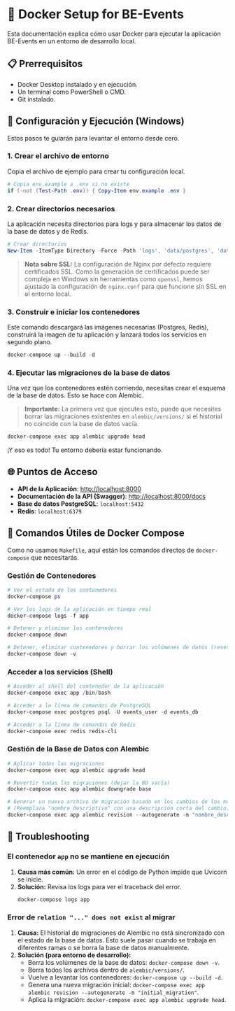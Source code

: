 # 🐳 Docker Setup for BE-Events

Esta documentación explica cómo usar Docker para ejecutar la aplicación BE-Events en un entorno de desarrollo local.

## 📋 Prerrequisitos

- Docker Desktop instalado y en ejecución.
- Un terminal como PowerShell o CMD.
- Git instalado.

## 🚀 Configuración y Ejecución (Windows)

Estos pasos te guiarán para levantar el entorno desde cero.

### 1. Crear el archivo de entorno

Copia el archivo de ejemplo para crear tu configuración local.

```powershell
# Copia env.example a .env si no existe
if (-not (Test-Path .env)) { Copy-Item env.example .env }
```

### 2. Crear directorios necesarios

La aplicación necesita directorios para logs y para almacenar los datos de la base de datos y de Redis.

```powershell
# Crear directorios
New-Item -ItemType Directory -Force -Path 'logs', 'data/postgres', 'data/redis'
```

> **Nota sobre SSL:** La configuración de Nginx por defecto requiere certificados SSL. Como la generación de certificados puede ser compleja en Windows sin herramientas como `openssl`, hemos ajustado la configuración de `nginx.conf` para que funcione sin SSL en el entorno local.

### 3. Construir e iniciar los contenedores

Este comando descargará las imágenes necesarias (Postgres, Redis), construirá la imagen de tu aplicación y lanzará todos los servicios en segundo plano.

```powershell
docker-compose up --build -d
```

### 4. Ejecutar las migraciones de la base de datos

Una vez que los contenedores estén corriendo, necesitas crear el esquema de la base de datos. Esto se hace con Alembic.

> **Importante:** La primera vez que ejecutes esto, puede que necesites borrar las migraciones existentes en `alembic/versions/` si el historial no coincide con la base de datos vacía.

```powershell
docker-compose exec app alembic upgrade head
```

¡Y eso es todo! Tu entorno debería estar funcionando.

## 🌐 Puntos de Acceso

- **API de la Aplicación**: [http://localhost:8000](http://localhost:8000)
- **Documentación de la API (Swagger)**: [http://localhost:8000/docs](http://localhost:8000/docs)
- **Base de datos PostgreSQL**: `localhost:5432`
- **Redis**: `localhost:6379`

## 🔧 Comandos Útiles de Docker Compose

Como no usamos `Makefile`, aquí están los comandos directos de `docker-compose` que necesitarás.

### Gestión de Contenedores

```powershell
# Ver el estado de los contenedores
docker-compose ps

# Ver los logs de la aplicación en tiempo real
docker-compose logs -f app

# Detener y eliminar los contenedores
docker-compose down

# Detener, eliminar contenedores y borrar los volúmenes de datos (reset completo)
docker-compose down -v
```

### Acceder a los servicios (Shell)

```powershell
# Acceder al shell del contenedor de la aplicación
docker-compose exec app /bin/bash

# Acceder a la línea de comandos de PostgreSQL
docker-compose exec postgres psql -U events_user -d events_db

# Acceder a la línea de comandos de Redis
docker-compose exec redis redis-cli
```

### Gestión de la Base de Datos con Alembic

```powershell
# Aplicar todas las migraciones
docker-compose exec app alembic upgrade head

# Revertir todas las migraciones (dejar la BD vacía)
docker-compose exec app alembic downgrade base

# Generar un nuevo archivo de migración basado en los cambios de los modelos
# (Reemplaza "nombre_descriptivo" con una descripción corta del cambio)
docker-compose exec app alembic revision --autogenerate -m "nombre_descriptivo"
```

## 🐛 Troubleshooting

### El contenedor `app` no se mantiene en ejecución

1.  **Causa más común:** Un error en el código de Python impide que Uvicorn se inicie.
2.  **Solución:** Revisa los logs para ver el traceback del error.
    ```powershell
    docker-compose logs app
    ```

### Error de `relation "..." does not exist` al migrar

1.  **Causa:** El historial de migraciones de Alembic no está sincronizado con el estado de la base de datos. Esto suele pasar cuando se trabaja en diferentes ramas o se borra la base de datos manualmente.
2.  **Solución (para entorno de desarrollo):**
    - Borra los volúmenes de la base de datos: `docker-compose down -v`.
    - Borra todos los archivos dentro de `alembic/versions/`.
    - Vuelve a levantar los contenedores: `docker-compose up --build -d`.
    - Genera una nueva migración inicial: `docker-compose exec app alembic revision --autogenerate -m "initial_migration"`.
    - Aplica la migración: `docker-compose exec app alembic upgrade head`.
